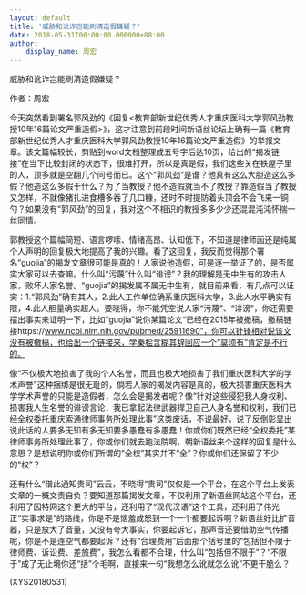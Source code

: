 ```yaml
---
layout: default
title: '威胁和讹诈岂能刷清造假嫌疑？'
date: 2018-05-31T00:00:00.000000+08:00
author:
    display_name: 周宏
---
```


威胁和讹诈岂能刷清造假嫌疑？

作者：周宏

今天突然看到署名郭风劲的《回复<教育部新世纪优秀人才重庆医科大学郭风劲教授10年16篇论文严重造假>》，这才注意到前段时间新语丝论坛上确有一篇《教育部新世纪优秀人才重庆医科大学郭风劲教授10年16篇论文严重造假》的举报文章。该文篇幅较长，剪贴到word文档整理成五号字后达10页，给出的“揭发链接”在当下比较封闭的状态下，很难打开，所以是真是假，我们这些关在铁屋子里的人，顶多就是空翻几个问号而已。这个“郭风劲”是谁？他真有这么大胆造这么多假？他造这么多假干什么？为了当教授？他不造假就当不了教授？靠造假当了教授又怎样，不就像猪扎进食槽多吞了几口糠，还时不时提防着头顶会不会飞来一铜勺？如果没有“郭风劲”的回复，我对这个不相识的教授多多少少还混混沌沌怀揣一丝同情。

郭教授这个篇幅简短、语言啰嗦、情绪高昂、认知低下，不知道是律师函还是纯属个人声明的回复极大地提高了我的兴趣。看了这回复，我反而觉得那个署名“guojia”的揭发文章很可能是真的！人家说他造假，可是逐一举证了的，是否属实大家可以去查嘛。什么叫“污蔑”什么叫“诽谤”？我的理解是无中生有的攻击人家，败坏人家名誉。“guojia”的揭发属不属无中生有，就目前来看，有几点可以证实：1.“郭风劲”确有其人，2.此人工作单位确系重庆医科大学，3.此人水平确实有限，4.此人胆量确实超人。要晓得，你不能凭空说人家“污蔑”、“诽谤”，你还需要摆出事实来证明一下，比如“guojia”说你某篇论文“已经在2015年被撤稿，撤稿链接https://www.ncbi.nlm.nih.gov/pubmed/25911690”，你可以针锋相对说该文没有被撤稿，也给出一个链接来，学秦桧含糊其辞回应一个“莫须有”肯定是不行的。

像“不仅极大地损害了我的个人名誉，而且也极大地损害了我们重庆医科大学的学术声誉”这种捆绑是很无耻的，倘若人家的揭发内容是真的，极大损害重庆医科大学学术声誉的只能是造假者，怎么会是揭发者呢？像“针对这些侵犯我人身权利、损害我人生名誉的诽谤言论，我已拿起法律武器捍卫自己人身名誉和权利，我们已经全权委托重庆索通律师事务所处理此事”这类废话，不说最好，说了反倒彰显出说此话的人要多无知有多无知要多愚蠢有多愚蠢！你或你们既然已经“全权委托”某律师事务所处理此事了，你或你们就去跑法院啊，朝新语丝来个这样的回复是什么意思？是想说明你或你们所谓的“全权”其实并不“全”？你或你们还保留了不少的“权”？

还有什么“借此通知贵司”云云，不晓得“贵司”仅仅是一个平台，在这个平台上发表文章的一概文责自负？要知道那篇揭发文章，不仅利用了新语丝网站这个平台，还利用了因特网这个更大的平台，还利用了“现代汉语”这个工具，还利用了伟光正“实事求是”的路线，你是不是恼羞成怒到一个一个都要起诉啊？新语丝好比扩音器，只是放大了音量，又没有夸大事实，你要起诉它，那声音还要借助空气传播呢，你是不是连空气都要起诉？还有“合理费用”后面那个括号里的“包括但不限于律师费、诉讼费、差旅费”，我怎么看都不合理，什么叫“包括但不限于”？“不限于”成了无止境你还“括”个毛啊，直接来一句“我想怎么讹就怎么讹”不更干脆么？

(XYS20180531)

